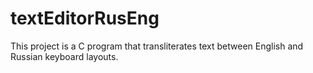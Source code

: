 # textEditorRusEng
This project is a C program that transliterates text between English and Russian keyboard layouts.
